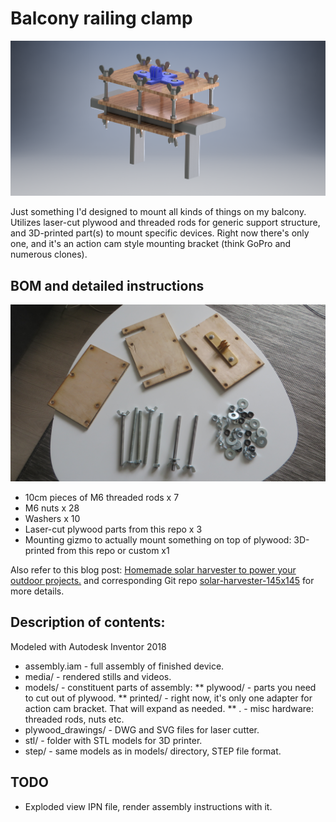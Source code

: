 # Balcony railing clamp

![assembly](https://github.com/panovvv/balcony-railing-clamp/raw/master/media/assembly.png?raw=true)

Just something I'd designed to mount all kinds of things on my balcony.
Utilizes laser-cut plywood and threaded rods for generic support structure,
and 3D-printed part(s) to mount specific devices. Right now there's only
one, and it's an action cam style mounting bracket (think GoPro and numerous clones).

## BOM and detailed instructions

![bom](https://github.com/panovvv/balcony-railing-clamp/raw/master/media/bom.jpg?raw=true)

* 10cm pieces of M6 threaded rods x 7
* M6 nuts x 28
* Washers x 10
* Laser-cut plywood parts from this repo x 3
* Mounting gizmo to actually mount something on top of plywood: 3D-printed from this repo or custom x1

Also refer to this blog post: [Homemade solar harvester to power your outdoor projects.](https://www.shortn0tes.com/2019/07/solar-harvester.html)
and corresponding Git repo [solar-harvester-145x145](https://github.com/panovvv/solar-harvester-145x145) for more details.

## Description of contents:
Modeled with Autodesk Inventor 2018

* assembly.iam - full assembly of finished device.
* media/ - rendered stills and videos.
* models/ - constituent parts of assembly:
** plywood/ - parts you need to cut out of plywood.
** printed/ - right now, it's only one adapter for action cam bracket. That will expand as needed.
** . - misc hardware: threaded rods, nuts etc. 
* plywood_drawings/ - DWG and SVG files for laser cutter.
* stl/ - folder with STL models for 3D printer.
* step/ - same models as in models/ directory, STEP file format. 

## TODO
* Exploded view IPN file, render assembly instructions with it.
